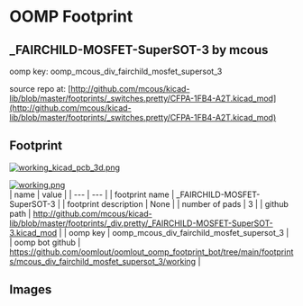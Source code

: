 # OOMP Footprint  
## _FAIRCHILD-MOSFET-SuperSOT-3  by mcous  
  
oomp key: oomp_mcous_div_fairchild_mosfet_supersot_3  
  
source repo at: [http://github.com/mcous/kicad-lib/blob/master/footprints/_switches.pretty/CFPA-1FB4-A2T.kicad_mod](http://github.com/mcous/kicad-lib/blob/master/footprints/_switches.pretty/CFPA-1FB4-A2T.kicad_mod)  
## Footprint  
  
[![working_kicad_pcb_3d.png](working_kicad_pcb_3d_600.png)](working_kicad_pcb_3d.png)  
  
[![working.png](working_600.png)](working.png)  
| name | value | 
| --- | --- | 
| footprint name | _FAIRCHILD-MOSFET-SuperSOT-3 | 
| footprint description | None | 
| number of pads | 3 | 
| github path | http://github.com/mcous/kicad-lib/blob/master/footprints/_div.pretty/_FAIRCHILD-MOSFET-SuperSOT-3.kicad_mod | 
| oomp key | oomp_mcous_div_fairchild_mosfet_supersot_3 | 
| oomp bot github | https://github.com/oomlout/oomlout_oomp_footprint_bot/tree/main/footprints/mcous_div_fairchild_mosfet_supersot_3/working | 
## Images  
